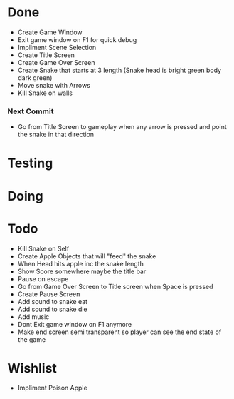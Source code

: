 # Done
* Create Game Window
* Exit game window on F1 for quick debug
* Impliment Scene Selection
* Create Title Screen
* Create Game Over Screen
* Create Snake that starts at 3 length (Snake head is bright green body dark green)
* Move snake with Arrows
* Kill Snake on walls

### Next Commit
* Go from Title Screen to gameplay when any arrow is pressed and point the snake in that direction

# Testing

# Doing

# Todo
* Kill Snake on Self
* Create Apple Objects that will "feed" the snake
* When Head hits apple inc the snake length
* Show Score somewhere maybe the title bar
* Pause on escape
* Go from Game Over Screen to Title screen when Space is pressed
* Create Pause Screen
* Add sound to snake eat
* Add sound to snake die
* Add music
* Dont Exit game window on F1 anymore
* Make end screen semi transparent so player can see the end state of the game

# Wishlist
* Impliment Poison Apple